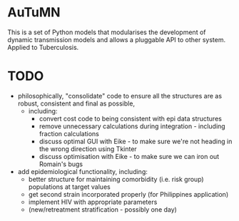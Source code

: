   
AuTuMN  
======  
  
This is a set of Python models that modularises the development of dynamic transmission models and allows a
pluggable API to other system. Applied to Tuberculosis.

# TODO
- philosophically, "consolidate" code to ensure all the structures are as robust, consistent and final as possible,
    - including:
        - convert cost code to being consistent with epi data structures
        - remove unnecessary calculations during integration - including fraction calculations
        - discuss optimal GUI with Eike - to make sure we're not heading in the wrong direction using Tkinter
        - discuss optimisation with Eike - to make sure we can iron out Romain's bugs
- add epidemiological functionality, including:
    - better structure for maintaining comorbidity (i.e. risk group) populations at target values
    - get second strain incorporated properly (for Philippines application)
    - implement HIV with appropriate parameters
    - (new/retreatment stratification - possibly one day)



